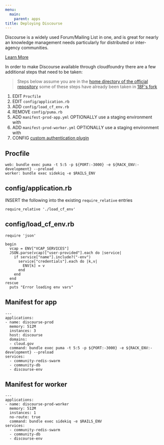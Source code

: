 ```yaml
---
menu:
  main:
    parent: apps
title: Deploying Discourse
---
```


Discourse is a widely used Forum/Mailing List in one, and is great for nearly an knowledge management needs particularly for distributed or inter-agency communities.

[Learn More](http://www.discourse.org/)

In order to make Discourse available through cloudfoundry there are a few additional steps that need to be taken:

> Steps below assume you are in the [home directory of the official repository](https://github.com/discourse/discourse) some of these steps have already been taken in [18F's fork](https://github.com/18F/discourse/tree/cloud-gov-prod)

1. EDIT `Procfile`
1. EDIT `config/application.rb`
1. ADD `config/load_cf_env.rb`
1. REMOVE `config/puma.rb`
1. ADD `manifest-prod-app.yml` OPTIONALLY use a staging environment with
1. ADD `manifest-prod-worker.yml` OPTIONALLY use a staging environment with
1. CONFIG [custom authentication plugin](https://github.com/18F/discourse/tree/cloud-gov-prod/plugins/oauth2)

## Procfile
```
web: bundle exec puma -t 5:5 -p ${PORT:-3000} -e ${RACK_ENV:-development} --preload
worker: bundle exec sidekiq -e $RAILS_ENV
```
## config/application.rb
INSERT the following into the existing `require_relative` entries
```
require_relative './load_cf_env'
```

## config/load_cf_env.rb
```
require 'json'

begin
  vcap = ENV["VCAP_SERVICES"]
  JSON.parse(vcap)["user-provided"].each do |service|
    if service["name"].include?("-env")
      service["credentials"].each do |k,v|
        ENV[k] = v
      end
    end
  end
rescue
  puts "Error loading env vars"
```  

## Manifest for app
```
---
applications:
- name: discourse-prod
  memory: 512M
  instances: 3
  host: discourse
  domains:
  - cloud.gov
  command: bundle exec puma -t 5:5 -p ${PORT:-3000} -e ${RACK_ENV:-development} --preload
services:
  - community-redis-swarm
  - community-db
  - discourse-env
```

## Manifest for worker
```
---
applications:
- name: discourse-prod-worker
  memory: 512M
  instances: 1
  no-route: true
  command: bundle exec sidekiq -e $RAILS_ENV
services:
  - community-redis-swarm
  - community-db
  - discourse-env
```
